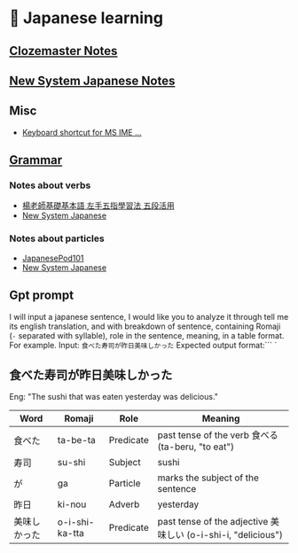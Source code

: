 # :japan: Japanese learning

## [Clozemaster Notes](./clozemaster_notes/)

## [New System Japanese Notes](./new_system_japanese/)


## Misc

- [Keyboard shortcut for MS IME ...](./misc/keyboard.md)


## [Grammar](./grammar/)

### Notes about verbs

- [楊老師基礎基本語 左手五指學習法 五段活用](./grammar/verb_5_fingers.md)
- [New System Japanese](./new_system_japanese/about_verb.md)

### Notes about particles

- [JapanesePod101](./japanesepod_101/particle.md)
- [New System Japanese](./new_system_japanese/about_particle.md)


## Gpt prompt

I will input a japanese sentence, I would like you to analyze it through tell me its english translation, and with breakdown of sentence, containing Romaji (`-` separated with syllable), role in the sentence, meaning, in a table format. For example. Input: `食べた寿司が昨日美味しかった`  Expected output format:```
`
## **食べた寿司が昨日美味しかった**

Eng: "The sushi that was eaten yesterday was delicious."

| Word | Romaji | Role | Meaning |
| --- | --- | --- | --- |
| 食べた | ta-be-ta | Predicate | past tense of the verb 食べる (ta-beru, "to eat") |
| 寿司 | su-shi | Subject | sushi |
| が | ga | Particle | marks the subject of the sentence |
| 昨日 | ki-nou | Adverb | yesterday |
| 美味しかった | o-i-shi-ka-tta | Predicate | past tense of the adjective 美味しい (o-i-shi-i, "delicious") |
```

